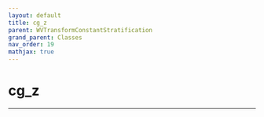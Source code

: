 ```yaml
---
layout: default
title: cg_z
parent: WVTransformConstantStratification
grand_parent: Classes
nav_order: 19
mathjax: true
---
```


#  cg_z




---

